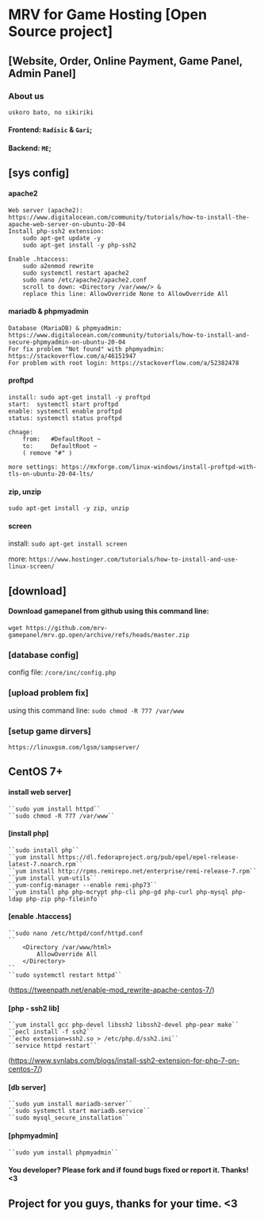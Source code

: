 # MRV for Game Hosting [Open Source project] 
## [Website, Order, Online Payment, Game Panel, Admin Panel]

### About us
``uskoro bato, no sikiriki``

#### Frontend: `Radisic` & `Gari`;
#### Backend: `ME`;


## [sys config]
#### apache2
	Web server (apache2): https://www.digitalocean.com/community/tutorials/how-to-install-the-apache-web-server-on-ubuntu-20-04
	Install php-ssh2 extension:
		sudo apt-get update -y
		sudo apt-get install -y php-ssh2

	Enable .htaccess:
		sudo a2enmod rewrite
		sudo systemctl restart apache2
		sudo nano /etc/apache2/apache2.conf
		scroll to down: <Directory /var/www/> &
		replace this line: AllowOverride None to AllowOverride All

#### mariadb & phpmyadmin
	Database (MariaDB) & phpmyadmin: https://www.digitalocean.com/community/tutorials/how-to-install-and-secure-phpmyadmin-on-ubuntu-20-04
	For fix problem "Not found" with phpmyadmin: https://stackoverflow.com/a/46151947
	For problem with root login: https://stackoverflow.com/a/52382478

#### proftpd
	install: sudo apt-get install -y proftpd
	start: 	systemctl start proftpd
	enable: systemctl enable proftpd
	status: systemctl status proftpd

	chnage:
		from:	#DefaultRoot ~
		to: 	DefaultRoot ~
		( remove "#" )

	more settings: https://mxforge.com/linux-windows/install-proftpd-with-tls-on-ubuntu-20-04-lts/

#### zip, unzip
``sudo apt-get install -y zip, unzip``

#### screen
install: ``sudo apt-get install screen``

more: ``https://www.hostinger.com/tutorials/how-to-install-and-use-linux-screen/``

## [download]

#### Download gamepanel from github using this command line:
``wget https://github.com/mrv-gamepanel/mrv.gp.open/archive/refs/heads/master.zip``


### [database config]
config file: ``/core/inc/config.php``


### [upload problem fix]
using this command line: ``sudo chmod -R 777 /var/www``


### [setup game dirvers]
``https://linuxgsm.com/lgsm/sampserver/``





## CentOS 7+

#### install web server]
	``sudo yum install httpd``
	``sudo chmod -R 777 /var/www``

#### [install php]
	``sudo install php``
	``yum install https://dl.fedoraproject.org/pub/epel/epel-release-latest-7.noarch.rpm``
	``yum install http://rpms.remirepo.net/enterprise/remi-release-7.rpm``
	``yum install yum-utils``
	``yum-config-manager --enable remi-php73``
	``yum install php php-mcrypt php-cli php-gd php-curl php-mysql php-ldap php-zip php-fileinfo``

#### [enable .htaccess]
	``sudo nano /etc/httpd/conf/httpd.conf
	``
		<Directory /var/www/html>
			AllowOverride All
		</Directory>
	``
	``sudo systemctl restart httpd``
(https://tweenpath.net/enable-mod_rewrite-apache-centos-7/)


#### [php - ssh2 lib]
	``yum install gcc php-devel libssh2 libssh2-devel php-pear make``
	``pecl install -f ssh2``
	``echo extension=ssh2.so > /etc/php.d/ssh2.ini``
	``service httpd restart``
(https://www.svnlabs.com/blogs/install-ssh2-extension-for-php-7-on-centos-7/)


#### [db server]
	``sudo yum install mariadb-server``
	``sudo systemctl start mariadb.service``
	``sudo mysql_secure_installation``


#### [phpmyadmin]
	``sudo yum install phpmyadmin``




#### You developer? Please fork and if found bugs fixed or report it. Thanks! <3

## Project for you guys, thanks for your time. <3
